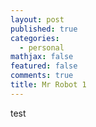```yaml
---
layout: post
published: true
categories:
  - personal
mathjax: false
featured: false
comments: true
title: Mr Robot 1
---
```

test